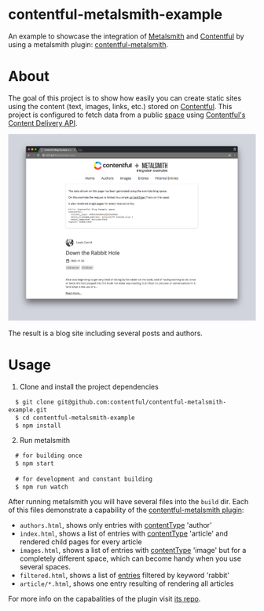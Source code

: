 # contentful-metalsmith-example

An example to showcase the integration of [Metalsmith](http://www.metalsmith.io/) and [Contentful](www.contentful.com) by using a metalsmith plugin: [contentful-metalsmith](https://github.com/contentful/contentful-metalsmith).

# About

The goal of this project is to show how easily you can create static sites using the content (text, images, links, etc.) stored on [Contentful](http://www.contentful.com). This project
is configured to fetch data from a public [space](https://www.contentful.com/developers/documentation/content-delivery-api/http/#spaces) using [Contentful's Content Delivery API](https://www.contentful.com/developers/documentation/content-delivery-api/http/#spaces).

![The gallery App](./screenshot.png)

The result is a blog site including several posts and authors.

# Usage

1. Clone and install the project dependencies

  ```shell
    $ git clone git@github.com:contentful/contentful-metalsmith-example.git
    $ cd contentful-metalsmith-example
    $ npm install
  ```

2. Run metalsmith

  ```shell
    # for building once
    $ npm start

    # for development and constant building
    $ npm run watch
  ```

After running metalsmith you will have several files into the ```build``` dir. Each of this files demonstrate a capability of the [contentful-metalsmith plugin](https://github.com/contentful/contentful-metalsmith):

  * ```authors.html```, shows only entries with [contentType](https://www.contentful.com/developers/documentation/content-delivery-api/http/#content-types) 'author'
  * ```index.html```, shows a list of entries with [contentType](https://www.contentful.com/developers/documentation/content-delivery-api/http/#content-types) 'article' and rendered child pages for every article
  * ```images.html```, shows a list of entries with [contentType](https://www.contentful.com/developers/documentation/content-delivery-api/http/#content-types) 'image' but for a completely different space, which can become handy when you use several spaces.
  * ```filtered.html```, shows a list of [entries](https://www.contentful.com/developers/documentation/content-delivery-api/http/#entries) filtered by keyword 'rabbit'
  * ```article/*.html```, shows one entry resulting of rendering all articles

For more info on the capabalities of the plugin visit [its repo](https://github.com/contentful/contentful-metalsmith).

